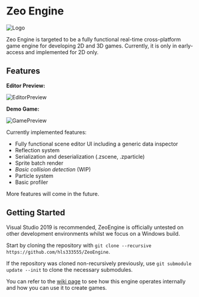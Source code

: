 # Zeo Engine

![Logo](https://raw.githubusercontent.com/wiki/hls333555/ZeoEngine/Logo.png)

Zeo Engine is targeted to be a fully functional real-time cross-platform game engine for developing 2D and 3D games. Currently, it is only in early-access and implemented for 2D only.

## Features

**Editor Preview:**

![EditorPreview](https://raw.githubusercontent.com/wiki/hls333555/ZeoEngine/EditorPreview.png)

**Demo Game:**

![GamePreview](https://raw.githubusercontent.com/wiki/hls333555/ZeoEngine/GamePreview.gif)

Currently implemented features:

* Fully functional scene editor UI including a generic data inspector
* Reflection system
* Serialization and deserialization (.zscene, .zparticle)
* Sprite batch render
* *Basic collision detection* (WIP)
* Particle system
* Basic profiler

More features will come in the future.

## Getting Started

Visual Studio 2019 is recommended, ZeoEngine is officially untested on other development environments whilst we focus on a Windows build.

Start by cloning the repository with `git clone --recursive https://github.com/hls333555/ZeoEngine`.

If the repository was cloned non-recursively previously, use `git submodule update --init` to clone the necessary submodules.



You can refer to the [wiki page](https://github.com/hls333555/ZeoEngine/wiki) to see how this engine operates internally and how you can use it to create games.

